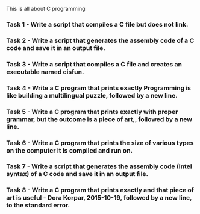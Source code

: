 This is all about C programming
### Task 1 - Write a script that compiles a C file but does not link.
### Task 2 - Write a script that generates the assembly code of a C code and save it in an output file.
### Task 3 - Write a script that compiles a C file and creates an executable named cisfun.
### Task 4 - Write a C program that prints exactly Programming is like building a multilingual puzzle, followed by a new line.


### Task 5 - Write a C program that prints exactly with proper grammar, but the outcome is a piece of art,, followed by a new line.
### Task 6 - Write a C program that prints the size of various types on the computer it is compiled and run on.
### Task 7 - Write a script that generates the assembly code (Intel syntax) of a C code and save it in an output file.
### Task 8 - Write a C program that prints exactly and that piece of art is useful - Dora Korpar, 2015-10-19, followed by a new line, to the standard error.


